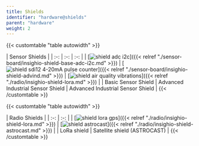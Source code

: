 ```yaml
---
title: Shields
identifier: "hardware@shields"
parent: "hardware"
weight: 2
---
```


{{< customtable "table autowidth" >}}

| Sensor Shields  |
| :-: | :-: | :-: |
| [![shield adc i2c](/images/deviceimages/insighio-shield-base-adc-i2c.png)]({{< relref "./sensor-board/insighio-shield-base-adc-i2c.md" >}}) | [![shield sdi12 4-20mA pulse counter](/images/deviceimages/insighio-shield-advind.png)]({{< relref "./sensor-board/insighio-shield-advind.md" >}}) | [![shield air quality vibrations](/images/deviceimages/insighio-shield-air-quality-vibration.png)]({{< relref "./radio/insighio-shield-lora.md" >}}) |
| Basic Sensor Shield | Advanced Industrial Sensor Shield | Advanced Industrial Sensor Shield |
{{< /customtable >}}

{{< customtable "table autowidth" >}}

| Radio Shields  |
| :-: | :-: |
| [![shield lora gps](/images/deviceimages/insighio-shield-lora.png)]({{< relref "./radio/insighio-shield-lora.md" >}}) |  [![shield astrocast](/images/deviceimages/insighio-shield-astrocast.png)]({{< relref "./radio/insighio-shield-astrocast.md" >}}) |
| LoRa shield | Satellite shield (ASTROCAST) |
{{< /customtable >}}
